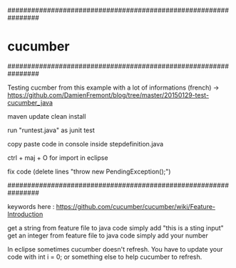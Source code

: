 ################################################################
# cucumber
################################################################

Testing cucmber from this example with a lot of informations (french)
-> https://github.com/DamienFremont/blog/tree/master/20150129-test-cucumber_java


maven update clean install

run "runtest.java" as junit test

copy paste code in console inside stepdefinition.java

ctrl + maj + O for import in eclipse

fix code (delete lines "throw new PendingException();")


################################################################


keywords here : https://github.com/cucumber/cucumber/wiki/Feature-Introduction

get a string   from feature file to java code simply add "this is a sting input"
get an integer from feature file to java code simply add your number

In eclipse sometimes cucumber doesn't refresh. You have to update your code with int i = 0; or something else to help cucumber to refresh.

